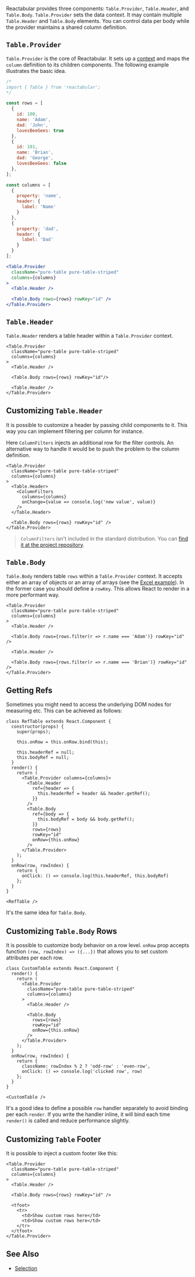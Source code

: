 Reactabular provides three components: `Table.Provider`, `Table.Header`, and `Table.Body`. `Table.Provider` sets the data context. It may contain multiple `Table.Header` and `Table.Body` elements. You can control data per body while the provider maintains a shared column definition.

## `Table.Provider`

`Table.Provider` is the core of Reactabular. It sets up a [context](https://facebook.github.io/react/docs/context.html) and maps the `column` definition to its children components. The following example illustrates the basic idea.

```jsx
/*
import { Table } from 'reactabular';
*/

const rows = [
  {
    id: 100,
    name: 'Adam',
    dad: 'John',
    lovesBeeGees: true
  },
  {
    id: 101,
    name: 'Brian',
    dad: 'George',
    lovesBeeGees: false
  },
];

const columns = [
  {
    property: 'name',
    header: {
      label: 'Name'
    }
  },
  {
    property: 'dad',
    header: {
      label: 'Dad'
    }
  }
];

<Table.Provider
  className="pure-table pure-table-striped"
  columns={columns}
>
  <Table.Header />

  <Table.Body rows={rows} rowKey="id" />
</Table.Provider>
```

## `Table.Header`

`Table.Header` renders a table header within a `Table.Provider` context.

```react
<Table.Provider
  className="pure-table pure-table-striped"
  columns={columns}
>
  <Table.Header />

  <Table.Body rows={rows} rowKey="id"/>

  <Table.Header />
</Table.Provider>
```

## Customizing `Table.Header`

It is possible to customize a header by passing child components to it. This way you can implement filtering per column for instance.

Here `ColumnFilters` injects an additional row for the filter controls. An alternative way to handle it would be to push the problem to the column definition.

```react
<Table.Provider
  className="pure-table pure-table-striped"
  columns={columns}
>
  <Table.Header>
    <ColumnFilters
      columns={columns}
      onChange={value => console.log('new value', value)}
    />
  </Table.Header>

  <Table.Body rows={rows} rowKey="id" />
</Table.Provider>
```

> `ColumnFilters` isn't included in the standard distribution. You can [find it at the project repository](https://github.com/reactabular/reactabular/blob/master/docs/helpers/ColumnFilters.jsx).

## `Table.Body`

`Table.Body` renders table `rows` within a `Table.Provider` context. It accepts either an array of objects or an array of arrays (see the [Excel example](/examples/excel)). In the former case you should define a `rowKey`. This allows React to render in a more performant way.

```react
<Table.Provider
  className="pure-table pure-table-striped"
  columns={columns}
>
  <Table.Header />

  <Table.Body rows={rows.filter(r => r.name === 'Adam')} rowKey="id" />

  <Table.Header />

  <Table.Body rows={rows.filter(r => r.name === 'Brian')} rowKey="id" />
</Table.Provider>
```

## Getting Refs

Sometimes you might need to access the underlying DOM nodes for measuring etc. This can be achieved as follows:

```react
class RefTable extends React.Component {
  constructor(props) {
    super(props);

    this.onRow = this.onRow.bind(this);

    this.headerRef = null;
    this.bodyRef = null;
  }
  render() {
    return (
      <Table.Provider columns={columns}>
        <Table.Header
          ref={header => {
            this.headerRef = header && header.getRef();
          }}
        />
        <Table.Body
          ref={body => {
            this.bodyRef = body && body.getRef();
          }}
          rows={rows}
          rowKey="id"
          onRow={this.onRow}
        />
      </Table.Provider>
    );
  }
  onRow(row, rowIndex) {
    return {
      onClick: () => console.log(this.headerRef, this.bodyRef)
    };
  }
}

<RefTable />
```

It's the same idea for `Table.Body`.

## Customizing `Table.Body` Rows

It is possible to customize body behavior on a row level. `onRow` prop accepts function `(row, rowIndex) => ({...})` that allows you to set custom attributes per each row.

```react
class CustomTable extends React.Component {
  render() {
    return (
      <Table.Provider
        className="pure-table pure-table-striped"
        columns={columns}
      >
        <Table.Header />

        <Table.Body
          rows={rows}
          rowKey="id"
          onRow={this.onRow}
        />
      </Table.Provider>
    );
  }
  onRow(row, rowIndex) {
    return {
      className: rowIndex % 2 ? 'odd-row' : 'even-row',
      onClick: () => console.log('clicked row', row)
    };
  }
}

<CustomTable />
```

It's a good idea to define a possible `row` handler separately to avoid binding per each `render`. If you write the handler inline, it will bind each time `render()` is called and reduce performance slightly.

## Customizing `Table` Footer

It is possible to inject a custom footer like this:

```react
<Table.Provider
  className="pure-table pure-table-striped"
  columns={columns}
>
  <Table.Header />

  <Table.Body rows={rows} rowKey="id" />

  <tfoot>
    <tr>
      <td>Show custom rows here</td>
      <td>Show custom rows here</td>
    </tr>
  </tfoot>
</Table.Provider>
```

## See Also

* [Selection](http://reactabular.js.org/#/examples/selection)
